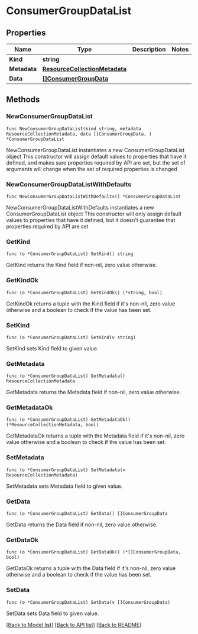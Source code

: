 # ConsumerGroupDataList

## Properties

Name | Type | Description | Notes
------------ | ------------- | ------------- | -------------
**Kind** | **string** |  | 
**Metadata** | [**ResourceCollectionMetadata**](ResourceCollectionMetadata.md) |  | 
**Data** | [**[]ConsumerGroupData**](ConsumerGroupData.md) |  | 

## Methods

### NewConsumerGroupDataList

`func NewConsumerGroupDataList(kind string, metadata ResourceCollectionMetadata, data []ConsumerGroupData, ) *ConsumerGroupDataList`

NewConsumerGroupDataList instantiates a new ConsumerGroupDataList object
This constructor will assign default values to properties that have it defined,
and makes sure properties required by API are set, but the set of arguments
will change when the set of required properties is changed

### NewConsumerGroupDataListWithDefaults

`func NewConsumerGroupDataListWithDefaults() *ConsumerGroupDataList`

NewConsumerGroupDataListWithDefaults instantiates a new ConsumerGroupDataList object
This constructor will only assign default values to properties that have it defined,
but it doesn't guarantee that properties required by API are set

### GetKind

`func (o *ConsumerGroupDataList) GetKind() string`

GetKind returns the Kind field if non-nil, zero value otherwise.

### GetKindOk

`func (o *ConsumerGroupDataList) GetKindOk() (*string, bool)`

GetKindOk returns a tuple with the Kind field if it's non-nil, zero value otherwise
and a boolean to check if the value has been set.

### SetKind

`func (o *ConsumerGroupDataList) SetKind(v string)`

SetKind sets Kind field to given value.


### GetMetadata

`func (o *ConsumerGroupDataList) GetMetadata() ResourceCollectionMetadata`

GetMetadata returns the Metadata field if non-nil, zero value otherwise.

### GetMetadataOk

`func (o *ConsumerGroupDataList) GetMetadataOk() (*ResourceCollectionMetadata, bool)`

GetMetadataOk returns a tuple with the Metadata field if it's non-nil, zero value otherwise
and a boolean to check if the value has been set.

### SetMetadata

`func (o *ConsumerGroupDataList) SetMetadata(v ResourceCollectionMetadata)`

SetMetadata sets Metadata field to given value.


### GetData

`func (o *ConsumerGroupDataList) GetData() []ConsumerGroupData`

GetData returns the Data field if non-nil, zero value otherwise.

### GetDataOk

`func (o *ConsumerGroupDataList) GetDataOk() (*[]ConsumerGroupData, bool)`

GetDataOk returns a tuple with the Data field if it's non-nil, zero value otherwise
and a boolean to check if the value has been set.

### SetData

`func (o *ConsumerGroupDataList) SetData(v []ConsumerGroupData)`

SetData sets Data field to given value.



[[Back to Model list]](../README.md#documentation-for-models) [[Back to API list]](../README.md#documentation-for-api-endpoints) [[Back to README]](../README.md)



